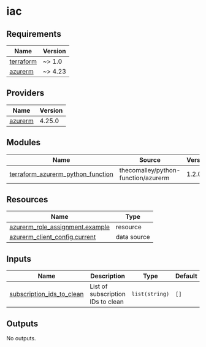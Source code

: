 # iac

<!-- BEGIN_TF_DOCS -->
## Requirements

| Name | Version |
|------|---------|
| <a name="requirement_terraform"></a> [terraform](#requirement\_terraform) | ~> 1.0 |
| <a name="requirement_azurerm"></a> [azurerm](#requirement\_azurerm) | ~> 4.23 |

## Providers

| Name | Version |
|------|---------|
| <a name="provider_azurerm"></a> [azurerm](#provider\_azurerm) | 4.25.0 |

## Modules

| Name | Source | Version |
|------|--------|---------|
| <a name="module_terraform_azurerm_python_function"></a> [terraform\_azurerm\_python\_function](#module\_terraform\_azurerm\_python\_function) | thecomalley/python-function/azurerm | 1.2.0 |

## Resources

| Name | Type |
|------|------|
| [azurerm_role_assignment.example](https://registry.terraform.io/providers/hashicorp/azurerm/latest/docs/resources/role_assignment) | resource |
| [azurerm_client_config.current](https://registry.terraform.io/providers/hashicorp/azurerm/latest/docs/data-sources/client_config) | data source |

## Inputs

| Name | Description | Type | Default | Required |
|------|-------------|------|---------|:--------:|
| <a name="input_subscription_ids_to_clean"></a> [subscription\_ids\_to\_clean](#input\_subscription\_ids\_to\_clean) | List of subscription IDs to clean | `list(string)` | `[]` | no |

## Outputs

No outputs.
<!-- END_TF_DOCS -->
